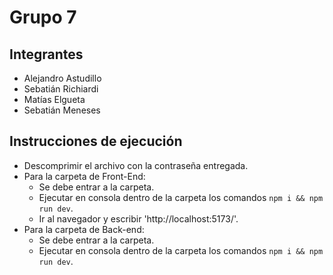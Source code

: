 # Grupo 7

## Integrantes
- Alejandro Astudillo
- Sebatián Richiardi
- Matías Elgueta
- Sebatián Meneses

## Instrucciones de ejecución
- Descomprimir el archivo con la contraseña entregada.
- Para la carpeta de Front-End:
  - Se debe entrar a la carpeta.
  - Ejecutar en consola dentro de la carpeta los comandos `npm i && npm run dev`.
  - Ir al navegador y escribir 'http://localhost:5173/'.
- Para la carpeta de Back-end:
  - Se debe entrar a la carpeta.
  - Ejecutar en consola dentro de la carpeta los comandos `npm i && npm run dev`.
